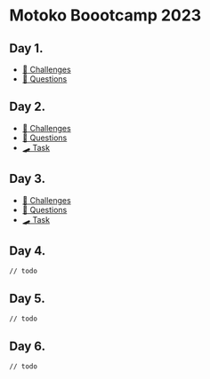 # Motoko Boootcamp 2023

## Day 1.

- [🥊 Challenges](./day1/challenges.mo)
- [🙋 Questions](./day1/QUESTIONS.MD)

## Day 2.

- [🥊 Challenges](./day2/challenges.mo)
- [🙋 Questions](./day2/QUESTIONS.MD)
- [🛹 Task](./day2/task/skeleton)

## Day 3.

- [🥊 Challenges](./day3/main.mo)
- [🙋 Questions](./day3/QUESTIONS.MD)
- [🛹 Task](./day3/task/.)

## Day 4.

`// todo`

## Day 5.

`// todo`

## Day 6.

`// todo`
